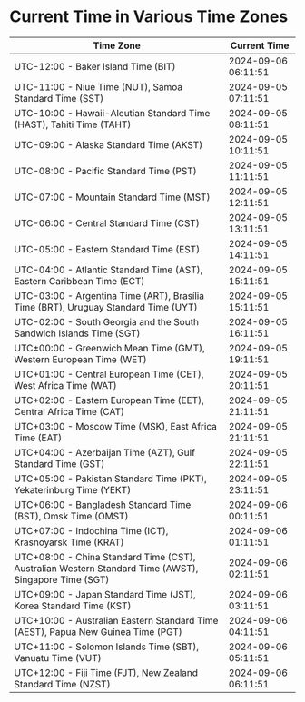 # Current Time in Various Time Zones

| Time Zone | Current Time |
|-----------|--------------|
| UTC-12:00 - Baker Island Time (BIT) | 2024-09-06 06:11:51 |
| UTC-11:00 - Niue Time (NUT), Samoa Standard Time (SST) | 2024-09-05 07:11:51 |
| UTC-10:00 - Hawaii-Aleutian Standard Time (HAST), Tahiti Time (TAHT) | 2024-09-05 08:11:51 |
| UTC-09:00 - Alaska Standard Time (AKST) | 2024-09-05 10:11:51 |
| UTC-08:00 - Pacific Standard Time (PST) | 2024-09-05 11:11:51 |
| UTC-07:00 - Mountain Standard Time (MST) | 2024-09-05 12:11:51 |
| UTC-06:00 - Central Standard Time (CST) | 2024-09-05 13:11:51 |
| UTC-05:00 - Eastern Standard Time (EST) | 2024-09-05 14:11:51 |
| UTC-04:00 - Atlantic Standard Time (AST), Eastern Caribbean Time (ECT) | 2024-09-05 15:11:51 |
| UTC-03:00 - Argentina Time (ART), Brasília Time (BRT), Uruguay Standard Time (UYT) | 2024-09-05 15:11:51 |
| UTC-02:00 - South Georgia and the South Sandwich Islands Time (SGT) | 2024-09-05 16:11:51 |
| UTC±00:00 - Greenwich Mean Time (GMT), Western European Time (WET) | 2024-09-05 19:11:51 |
| UTC+01:00 - Central European Time (CET), West Africa Time (WAT) | 2024-09-05 20:11:51 |
| UTC+02:00 - Eastern European Time (EET), Central Africa Time (CAT) | 2024-09-05 21:11:51 |
| UTC+03:00 - Moscow Time (MSK), East Africa Time (EAT) | 2024-09-05 21:11:51 |
| UTC+04:00 - Azerbaijan Time (AZT), Gulf Standard Time (GST) | 2024-09-05 22:11:51 |
| UTC+05:00 - Pakistan Standard Time (PKT), Yekaterinburg Time (YEKT) | 2024-09-05 23:11:51 |
| UTC+06:00 - Bangladesh Standard Time (BST), Omsk Time (OMST) | 2024-09-06 00:11:51 |
| UTC+07:00 - Indochina Time (ICT), Krasnoyarsk Time (KRAT) | 2024-09-06 01:11:51 |
| UTC+08:00 - China Standard Time (CST), Australian Western Standard Time (AWST), Singapore Time (SGT) | 2024-09-06 02:11:51 |
| UTC+09:00 - Japan Standard Time (JST), Korea Standard Time (KST) | 2024-09-06 03:11:51 |
| UTC+10:00 - Australian Eastern Standard Time (AEST), Papua New Guinea Time (PGT) | 2024-09-06 04:11:51 |
| UTC+11:00 - Solomon Islands Time (SBT), Vanuatu Time (VUT) | 2024-09-06 05:11:51 |
| UTC+12:00 - Fiji Time (FJT), New Zealand Standard Time (NZST) | 2024-09-06 06:11:51 |
